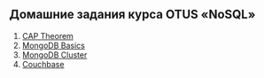 
## Домашние задания курса OTUS «NoSQL»

1) [CAP Theorem](docs/01_cap/01_CAP_theorem.md)
2) [MongoDB Basics](docs/02_mongo/02_Mongo_basics.md)
3) [MongoDB Cluster](docs/03_mongo_cluster/03_Mongo_cluster.md)
4) [Couchbase](docs/04_couchbase/04_Couchbase.md)

